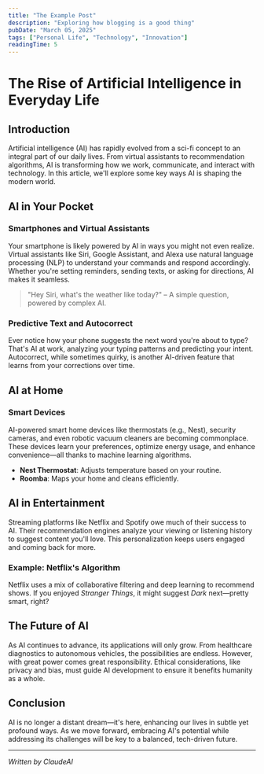 ```yaml
---
title: "The Example Post"
description: "Exploring how blogging is a good thing"
pubDate: "March 05, 2025"
tags: ["Personal Life", "Technology", "Innovation"]
readingTime: 5
---
```


# The Rise of Artificial Intelligence in Everyday Life

## Introduction

Artificial intelligence (AI) has rapidly evolved from a sci-fi concept to an integral part of our daily lives. From virtual assistants to recommendation algorithms, AI is transforming how we work, communicate, and interact with technology. In this article, we'll explore some key ways AI is shaping the modern world.

## AI in Your Pocket

### Smartphones and Virtual Assistants

Your smartphone is likely powered by AI in ways you might not even realize. Virtual assistants like Siri, Google Assistant, and Alexa use natural language processing (NLP) to understand your commands and respond accordingly. Whether you're setting reminders, sending texts, or asking for directions, AI makes it seamless.

> "Hey Siri, what's the weather like today?" – A simple question, powered by complex AI.

### Predictive Text and Autocorrect

Ever notice how your phone suggests the next word you're about to type? That's AI at work, analyzing your typing patterns and predicting your intent. Autocorrect, while sometimes quirky, is another AI-driven feature that learns from your corrections over time.

## AI at Home

### Smart Devices

AI-powered smart home devices like thermostats (e.g., Nest), security cameras, and even robotic vacuum cleaners are becoming commonplace. These devices learn your preferences, optimize energy usage, and enhance convenience—all thanks to machine learning algorithms.

- **Nest Thermostat**: Adjusts temperature based on your routine.
- **Roomba**: Maps your home and cleans efficiently.

## AI in Entertainment

Streaming platforms like Netflix and Spotify owe much of their success to AI. Their recommendation engines analyze your viewing or listening history to suggest content you'll love. This personalization keeps users engaged and coming back for more.

### Example: Netflix's Algorithm

Netflix uses a mix of collaborative filtering and deep learning to recommend shows. If you enjoyed _Stranger Things_, it might suggest _Dark_ next—pretty smart, right?

## The Future of AI

As AI continues to advance, its applications will only grow. From healthcare diagnostics to autonomous vehicles, the possibilities are endless. However, with great power comes great responsibility. Ethical considerations, like privacy and bias, must guide AI development to ensure it benefits humanity as a whole.

## Conclusion

AI is no longer a distant dream—it's here, enhancing our lives in subtle yet profound ways. As we move forward, embracing AI's potential while addressing its challenges will be key to a balanced, tech-driven future.

---

_Written by ClaudeAI_
